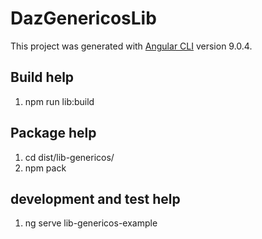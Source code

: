 # DazGenericosLib

This project was generated with [Angular CLI](https://github.com/angular/angular-cli) version 9.0.4.

## Build help

1. npm run lib:build


##  Package help

1. cd dist/lib-genericos/
2. npm pack


##  development and test help
1. ng serve lib-genericos-example 



